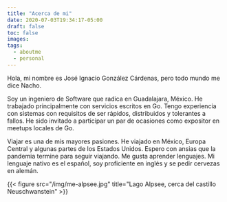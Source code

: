 ```yaml
---
title: "Acerca de mi"
date: 2020-07-03T19:34:17-05:00
draft: false
toc: false
images:
tags:
  - aboutme
  - personal
---
```


Hola, mi nombre es José Ignacio González Cárdenas, pero todo mundo me dice Nacho.

Soy un ingeniero de Software que radica en Guadalajara, México. He trabajado principalmente con servicios escritos en Go. Tengo experiencia con sistemas con requisitos de ser rápidos, distribuidos y tolerantes a fallos. He sido invitado a participar un par de ocasiones como expositor en meetups locales de Go.


Viajar es una de mis mayores pasiones. He viajado en México, Europa Central y algunas partes de los Estados Unidos. Espero con ansias que la pandemia termine para seguir viajando. Me gusta aprender lenguajes. Mi lenguaje nativo es el español, soy proficiente en inglés y se pedir cervezas en alemán.

{{< figure src="/img/me-alpsee.jpg" title="Lago Alpsee, cerca del castillo Neuschwanstein" >}} 
